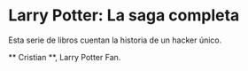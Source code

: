 # Larry Potter: La saga completa

Esta serie de libros cuentan la historia de un hacker único.

** Cristian **, Larry Potter Fan.
